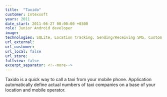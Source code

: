 ```yaml
---
title:  "Taxido"
customer: Intexsoft
years: 2011
date_start: 2011-06-27 00:00:00 +0300
role: Junior Android developer
image: 
technologies: SQLite, Location tracking, Sending/Receiving SMS, Custom widgets, Google Analytics, Google Maps API, Begun SDK, custom AD banners, Wordpress plugins, Wordpress themes, Google Maps API for web, Grails, Tomcat, MySQL
url_external:
url_customer:
url_local: false
url_store: 
fullview: false
excerpt_separator: <!--more-->
---
```

Taxido is a quick way to call a taxi from your mobile phone. Application automatically define actual numbers of taxi companies on a base of your location and mobile operator.